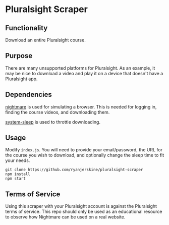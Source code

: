 # Pluralsight Scraper

## Functionality

Download an entire Pluralsight course.

## Purpose

There are many unsupported platforms for Pluralsight. As an example, it may be nice to download a video and play it on a device that doesn't have a Pluralsight app.

## Dependencies

[nightmare](https://github.com/segmentio/nightmare) is used for simulating a browser. This is needed for logging in, finding the course videos, and downloading them.

[system-sleep](https://github.com/jochemstoel/nodejs-system-sleep) is used to throttle downloading.

## Usage

Modify `index.js`. You will need to provide your email/password, the URL for the course you wish to download, and optionally change the sleep time to fit your needs.

    git clone https://github.com/ryanjerskine/pluralsight-scraper
    npm install
    npm start
	
## Terms of Service

Using this scraper with your Pluralsight account is against the Pluralsight terms of service. This repo should only be used as an educational resource to observe how
Nightmare can be used on a real website.
